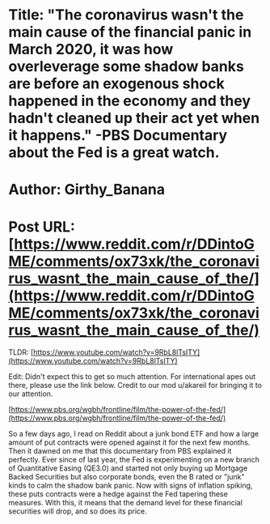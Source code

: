 # Title: "The coronavirus wasn't the main cause of the financial panic in March 2020, it was how overleverage some shadow banks are before an exogenous shock happened in the economy and they hadn't cleaned up their act yet when it happens." -PBS Documentary about the Fed is a great watch.
# Author: Girthy_Banana
# Post URL: [https://www.reddit.com/r/DDintoGME/comments/ox73xk/the_coronavirus_wasnt_the_main_cause_of_the/](https://www.reddit.com/r/DDintoGME/comments/ox73xk/the_coronavirus_wasnt_the_main_cause_of_the/)


TLDR: [https://www.youtube.com/watch?v=9RbL8lTsITY](https://www.youtube.com/watch?v=9RbL8lTsITY)

Edit: Didn't expect this to get so much attention. For international apes out there, please use the link  below. Credit to our mod u/akareil for bringing it to our attention.

[https://www.pbs.org/wgbh/frontline/film/the-power-of-the-fed/](https://www.pbs.org/wgbh/frontline/film/the-power-of-the-fed/)

So a few days ago, I read on Reddit about a junk bond ETF and how a large amount of put contracts were opened against it for the next few months. Then it dawned on me that this documentary from PBS explained it perfectly. Ever since of last year, the Fed is experimenting on a new branch of Quantitative Easing (QE3.0) and started not only buying up Mortgage Backed Securities but also corporate bonds, even the B rated or "junk" kinds to calm the shadow bank panic. Now with signs of inflation spiking, these puts contracts were a hedge against the Fed tapering these measures. With this, it means that the demand level for these financial securities will drop, and so does its price.

&#x200B;